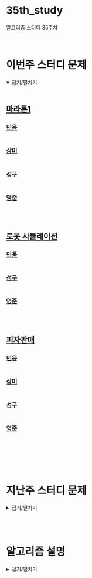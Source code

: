 # 35th_study

알고리즘 스터디 35주차

<br/>

# 이번주 스터디 문제

<details markdown="1" open>
<summary>접기/펼치기</summary>

<br/>

## [마라톤1](https://www.acmicpc.net/problem/10655)

### [민웅](./마라톤1/민웅.py)

```py

```

### [상미](./마라톤1/상미.py)

```py

```

### [성구](./마라톤1/성구.py)

```py
```

### [영준](./마라톤1/영준.py)

```py
```

<br/>

## [로봇 시뮬레이션](https://www.acmicpc.net/problem/2174)

### [민웅](./로봇%20시뮬레이션/민웅.py)

```py

```

### [성구](./로봇%20시뮬레이션/성구.py)

```py

```

### [영준](./로봇%20시뮬레이션/영준.py)

```py
```

<br/>

## [피자판매](https://www.acmicpc.net/problem/2632)

### [민웅](./피자판매/민웅.py)

```py
```

### [상미](./피자판매/상미.py)

```py

```

### [성구](./피자판매/성구.py)

```py
```

### [영준](./피자판매/영준.py)

```py

```

<br/>

</details>

<br/><br/>

# 지난주 스터디 문제

<details markdown="1">
<summary>접기/펼치기</summary>

<br/>

## [무기 공학](https://www.acmicpc.net/problem/18430)

### [민웅](./무기%20공학/민웅.py)

```py
```

### [상미](./무기%20공학/상미.py)

```py

```

### [성구](./무기%20공학/성구.py)

```py
# 18430 무기 공학
import sys
input = sys.stdin.readline


def main():
    N, M = map(int, input().split())
    log = [list(map(int, input().split())) for _ in range(N)]

    bumerang = [(0,-1,1,0), (-1,0,0,-1), (-1,0,0,1), (1,0,0,1)]

    if N < 2 or M < 2:
        print(0)
        return

    visited = [[0] * M for _ in range(N)]

    def bt(idx, strength, maxv):
        # indexing 
        if idx == N*M:
            maxv = max(maxv, strength)
            return maxv
        
        # i,j unzip
        i,j = idx // M, idx % M
        if not visited[i][j]:   # 이미 사용한 부분은 넘어감
            # 부메랑 만들 수 있는지 판단
            for ly,lx, ry,rx in bumerang:
                ly+= i
                lx+= j
                ry+= i
                rx+= j
                if (
                    0 <= ly < N 
                    and 0 <= ry < N 
                    and 0 <= lx < M 
                    and 0 <= rx < M 
                    and not visited[ly][lx] 
                    and not visited[ry][rx]
                    ):
                    # 만들 수 있으면 체크하고 다음으로 넘어감
                    visited[ly][lx] = visited[i][j] =  visited[ry][rx] = 1
                    maxv = max(maxv, bt(idx+1, strength+log[i][j] * 2+log[ly][lx]+log[ry][rx], maxv))
                    # 체크했으면 원복
                    visited[ly][lx] = visited[i][j] =  visited[ry][rx] = 0
        
        maxv = max(maxv, bt(idx+1, strength, maxv))
        return maxv 
    
    print(bt(0, 0, 0))
    return


if __name__ == "__main__":
    main()
```

### [영준](./무기%20공학/영준.py)

```py

```

 

</details>

<br/><br/>

# 알고리즘 설명

<details markdown="1">
<summary>접기/펼치기</summary>

</details>
